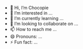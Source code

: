 - 👋 Hi, I’m Chocopie
- 👀 I’m interested in ...
- 🌱 I’m currently learning ...
- 💞️ I’m looking to collaborate on ...
- 📫 How to reach me ...
- 😄 Pronouns: ...
- ⚡ Fun fact: ...

<!---
hiromaue/hiromaue is a ✨ special ✨ repository because its `README.md` (this file) appears on your GitHub profile.
You can click the Preview link to take a look at your changes.
--->
